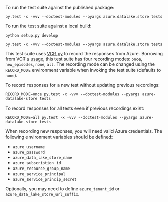 To run the test suite against the published package:

    py.test -x -vvv --doctest-modules --pyargs azure.datalake.store tests

To run the test suite against a local build:
    
    python setup.py develop
    
    py.test -x -vvv --doctest-modules --pyargs azure.datalake.store tests
    
This test suite uses [VCR.py](https://github.com/kevin1024/vcrpy) to record the
responses from Azure. Borrowing from VCR's
[usage](https://vcrpy.readthedocs.io/en/latest/usage.html#record-modes), this
test suite has four recording modes: `once`, `new_episodes`, `none`, `all`. The
recording mode can be changed using the `RECORD_MODE` environment variable when
invoking the test suite (defaults to `none`).

To record responses for a new test without updating previous recordings:

    RECORD_MODE=once py.test -x -vvv --doctest-modules --pyargs azure-datalake-store tests

To record responses for all tests even if previous recordings exist:

    RECORD_MODE=all py.test -x -vvv --doctest-modules --pyargs azure-datalake-store tests

When recording new responses, you will need valid Azure credentials. The following
environment variables should be defined:

* `azure_username`
* `azure_password`
* `azure_data_lake_store_name`
* `azure_subscription_id`
* `azure_resource_group_name`
* `azure_service_principal`
* `azure_service_princip_secret`

Optionally, you may need to define `azure_tenant_id` or `azure_data_lake_store_url_suffix`.
